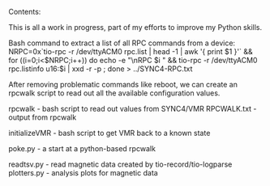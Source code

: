 Contents:

This is all a work in progress, part of my efforts to improve my Python skills.

Bash command to extract a list of all RPC commands from a device:
NRPC=0x\`tio-rpc -r /dev/ttyACM0 rpc.list | head -1 | awk '{ print $1 }'\` && for ((i=0;i<$NRPC;i++)) do echo -e "\nRPC $i  " && tio-rpc -r /dev/ttyACM0 rpc.listinfo u16:$i | xxd -r -p ; done > ../SYNC4-RPC.txt

After removing problematic commands like reboot, we can create an rpcwalk script to read out all the available configuration values.  

rpcwalk - bash script to read out values from SYNC4/VMR 
RPCWALK.txt - output from rpcwalk

initializeVMR - bash script to get VMR back to a known state

poke.py - a start at a python-based rpcwalk 

readtsv.py - read magnetic data created by tio-record/tio-logparse
plotters.py - analysis plots for magnetic data





